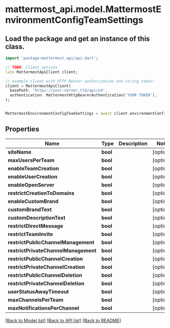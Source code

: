 # mattermost_api.model.MattermostEnvironmentConfigTeamSettings

## Load the package and get an instance of this class.
```dart
import 'package:mattermost_api/api.dart';

// TODO: Client options
late MattermostApiClient client;

// example client with HTTP Bearer authorization and string token:
client = MattermostApiClient(
  basePath: 'https://your-server.tld/api/v4',
  authentication: MattermostHttpBearerAuthentication('YOUR TOKEN'),
);


MattermostEnvironmentConfigTeamSettings = await client.environmentConfigTeamSettings.FUNCTION_THAT_RETURNS_THIS_CLASS();

```

## Properties
Name | Type | Description | Notes
------------ | ------------- | ------------- | -------------
**siteName** | **bool** |  | [optional] 
**maxUsersPerTeam** | **bool** |  | [optional] 
**enableTeamCreation** | **bool** |  | [optional] 
**enableUserCreation** | **bool** |  | [optional] 
**enableOpenServer** | **bool** |  | [optional] 
**restrictCreationToDomains** | **bool** |  | [optional] 
**enableCustomBrand** | **bool** |  | [optional] 
**customBrandText** | **bool** |  | [optional] 
**customDescriptionText** | **bool** |  | [optional] 
**restrictDirectMessage** | **bool** |  | [optional] 
**restrictTeamInvite** | **bool** |  | [optional] 
**restrictPublicChannelManagement** | **bool** |  | [optional] 
**restrictPrivateChannelManagement** | **bool** |  | [optional] 
**restrictPublicChannelCreation** | **bool** |  | [optional] 
**restrictPrivateChannelCreation** | **bool** |  | [optional] 
**restrictPublicChannelDeletion** | **bool** |  | [optional] 
**restrictPrivateChannelDeletion** | **bool** |  | [optional] 
**userStatusAwayTimeout** | **bool** |  | [optional] 
**maxChannelsPerTeam** | **bool** |  | [optional] 
**maxNotificationsPerChannel** | **bool** |  | [optional] 

[[Back to Model list]](../GENERATED_README.md#documentation-for-models) [[Back to API list]](../GENERATED_README.md#documentation-for-api-endpoints) [[Back to README]](../GENERATED_README.md)


